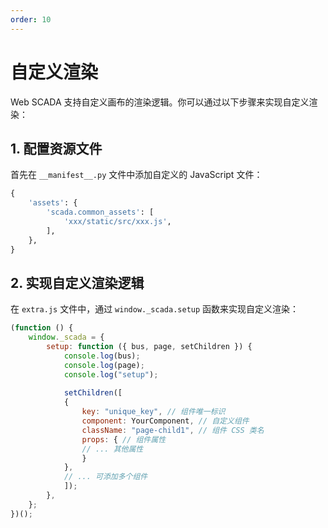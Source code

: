 ```yaml
---
order: 10
---
```

# 自定义渲染

Web SCADA 支持自定义画布的渲染逻辑。你可以通过以下步骤来实现自定义渲染：

## 1. 配置资源文件

首先在 `__manifest__.py` 文件中添加自定义的 JavaScript 文件：
```python
{
    'assets': {
        'scada.common_assets': [
            'xxx/static/src/xxx.js',
        ],
    },
}
```


## 2. 实现自定义渲染逻辑

在 `extra.js` 文件中，通过 `window._scada.setup` 函数来实现自定义渲染：
```javascript
(function () {
    window._scada = {
        setup: function ({ bus, page, setChildren }) {
            console.log(bus);
            console.log(page);
            console.log("setup");
            
            setChildren([
            {
                key: "unique_key", // 组件唯一标识
                component: YourComponent, // 自定义组件
                className: "page-child1", // 组件 CSS 类名
                props: { // 组件属性
                // ... 其他属性
                }
            },
            // ... 可添加多个组件
            ]);
        },
    };
})();
```